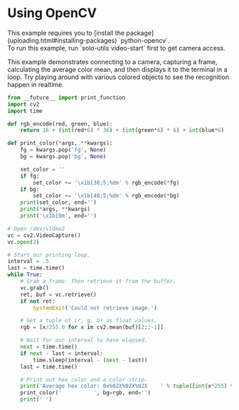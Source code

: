 # Using OpenCV

<aside class="note">
This example requires you to [install the package](uploading.html#installing-packages) `python-opencv`.
</aside>

<aside class="note">
To run this example, run `solo-utils video-start` first to get camera access.
</aside>

This example demonstrates connecting to a camera, capturing a frame, calculating the average color mean, and then displays it to the terminal in a loop. Try playing around with various colored objects to see the recognition happen in realtime.

```py
from __future__ import print_function
import cv2
import time

def rgb_encode(red, green, blue):
    return 16 + (int(red*6) * 36) + (int(green*6) * 6) + int(blue*6)

def print_color(*args, **kwargs):
    fg = kwargs.pop('fg', None)
    bg = kwargs.pop('bg', None)

    set_color = ''
    if fg:
        set_color += '\x1b[38;5;%dm' % rgb_encode(*fg)
    if bg:
        set_color += '\x1b[48;5;%dm' % rgb_encode(*bg)
    print(set_color, end='')
    print(*args, **kwargs)
    print('\x1b[0m', end='')

# Open /dev/video2
vc = cv2.VideoCapture()
vc.open(2)

# Start our printing loop.
interval = .5
last = time.time()
while True:
    # Grab a frame. Then retrieve it from the buffer.
    vc.grab()
    ret, buf = vc.retrieve()
    if not ret:
        SystemExit('Could not retrieve image.')

    # Get a tuple of (r, g, b) as float values.
    rgb = [x/255.0 for x in cv2.mean(buf)[2::-1]]

    # Wait for our interval to have elapsed.
    next = time.time()
    if next - last < interval:
        time.sleep(interval - (next - last))
    last = time.time()

    # Print out hex color and a color strip.
    print('Average hex color: 0x%02X%02X%02X    ' % tuple([int(x*255) for x in rgb]), end='')
    print_color('          ', bg=rgb, end='')
    print(' ')
```